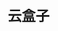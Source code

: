 ﻿---
id: 1744
title: "云盒子"
weight: 1744
version: "3.9.24"
updateTime: "2023-09-07T10:43:14"
debName: "http://113.24.212.22:8090/upload/file/cloudoc-loongarch64.deb"
debSize: "124.0 MB"
command: "/opt/cloudoc/cloudoc %U --no-sandbox"
---
